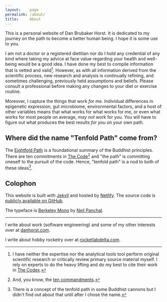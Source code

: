 ```yaml
---
layout:    page
permalink: /about/
title:     About
---
```


This is a personal website of Dan Brubaker Horst.
It is dedicated to my journey on the path to become a better human being.
I hope it is some use to you.

I am not a doctor or a registered dietitian nor do I hold any credential of any kind where taking my advice at face value regarding your health and well-being would be a good idea.
I have done my best to compile information that is vetted and valid[^1].
However, as with all information derived from the scientific process, new research and analysis is continually refining, and sometimes challenging, previously held assumptions and beliefs.
Please consult a professional before making any changes to your diet or exercise routine.

Moreover, I capture the things that work _for me_.
Individual differences in epigenetic expression, gut microbiome, environmental factors, and a host of other variables means that what works for what works for me, or even what works for most people on average, _may not_ work for you.
You will have to figure out what produces the best results _for you_ on your own path.

## Where did the name "Tenfold Path" come from?

The [Eightfold Path][1] is a foundational summary of the Buddhist principles.
There are ten commitments in [The Code](/code/)[^2] and "the path" is committing oneself to the pursuit of the code.
Hence, "tenfold path" is a nod to both of these ideas[^3].

## Colophon

This website is built with [Jekyll][2] and hosted by [Netlify][3].
The source code is [publicly available on GitHub][4].

The typeface is [Berkeley Mono][5] by [Neil Panchal][6].

* * *

I write about work (software engineering) and some of my other interests over at [danhorst.com][7].

I write about hobby rocketry over at [rocketlabdelta.com][8].

[^1]: I have neither the expertise nor the analytical tools tool perform original scientific research or critically review primary source material myself. I rely on experts to do the heavy lifting and do my best to cite their work in [The Codex](/codex/).
[^2]: And, you know, the [ten commandments](https://en.wikipedia.org/wiki/Ten_Commandments).
[^3]: There is a concept of the tenfold path in some Buddhist cannons but I didn't find out about that until after I chose the name.

[1]: https://en.wikipedia.org/wiki/Noble_Eightfold_Path
[2]: http://jekyllrb.com
[3]: https://www.netlify.com
[4]: https://github.com/tenfoldpath/tenfoldpath.com
[5]: https://berkeleygraphics.com/typefaces/berkeley-mono/
[6]: https://neil.computer/
[7]: https://www.danhorst.com
[8]: https://rocketlabdelta.com
